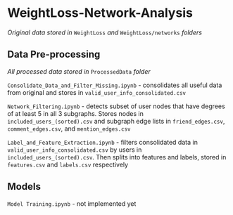# WeightLoss-Network-Analysis
*Original data stored in* `WeightLoss` *and* `WeightLoss/networks` *folders*

## Data Pre-processing
*All processed data stored in* `ProcessedData` *folder*

`Consolidate_Data_and_Filter_Missing.ipynb` - consolidates all useful data from original and stores in `valid_user_info_consolidated.csv`

`Network_Filtering.ipynb` - detects subset of user nodes that have degrees of at least 5 in all 3 subgraphs. Stores nodes in `included_users_(sorted).csv` and subgraph edge lists in `friend_edges.csv`, `comment_edges.csv`, and `mention_edges.csv`

`Label_and_Feature_Extraction.ipynb` - filters consolidated data in `valid_user_info_consolidated.csv` by users in `included_users_(sorted).csv`. Then splits into features and labels, stored in `features.csv` and `labels.csv` respectively

## Models
`Model Training.ipynb` - not implemented yet

